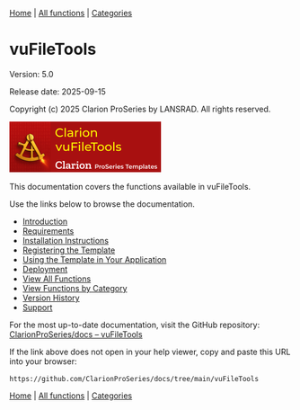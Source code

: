 [Home](../index.md) | [All functions](all-functions.md) | [Categories](categories/index.md)

# vuFileTools

Version: 5.0  

Release date: 2025-09-15

Copyright (c) 2025 Clarion ProSeries by LANSRAD. All rights reserved.

![vuFileTools logo](assets/images/vuFileTools270x90.png)

This documentation covers the functions available in vuFileTools. 

Use the links below to browse the documentation.

- [Introduction](introduction.md)
- [Requirements](requirements.md)
- [Installation Instructions](install.md)
- [Registering the Template](template-registration.md)
- [Using the Template in Your Application](template-usage.md)
- [Deployment](deployment.md)  
- [View All Functions](all-functions.md)
- [View Functions by Category](categories/index.md)
- [Version History](version-history.md)
- [Support](support.md)

For the most up-to-date documentation, visit the GitHub repository:  
[ClarionProSeries/docs – vuFileTools](https://github.com/ClarionProSeries/docs/tree/main/vuFileTools)

If the link above does not open in your help viewer, copy and paste this URL into your browser:
```
https://github.com/ClarionProSeries/docs/tree/main/vuFileTools
```

[Home](../index.md) | [All functions](all-functions.md) | [Categories](categories/index.md)



